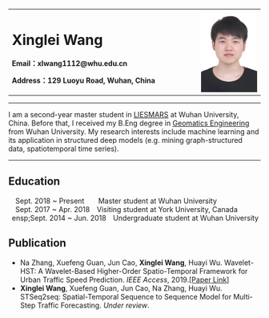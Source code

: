 <div>
<table border="0">
  <tr>
    <td width="75%">
      <h1>Xinglei Wang</h1>
      <p><b>Email：xlwang1112@whu.edu.cn</b></p>
      <p><b>Address：129 Luoyu Road, Wuhan, China</b></p>
    </td>
    <td width="25%">
      <img src="/xlwang.jpg" width="100%">     
    </td>
  </tr>
</table>
</div>

---
 I am a second-year master student in [LIESMARS](https://www.lmars.whu.edu.cn/) at Wuhan University, China. Before that, I received my B.Eng degree in [Geomatics Engineering](https://en.wikipedia.org/wiki/Geomatics) from Wuhan University. My research interests include machine learning and its application in structured deep models (e.g. mining graph-structured data, spatiotemporal time series). 

---

## Education
&ensp;&ensp;Sept. 2018 ~ Present&ensp;&ensp;&ensp;&ensp;Master student at Wuhan University  
&ensp;&ensp;Sept. 2017 ~ Apr. 2018&ensp;&ensp;Visiting student at York University, Canada  
&ensp;ensp;Sept. 2014 ~ Jun. 2018&ensp;&ensp;Undergraduate student at Wuhan University

## Publication
- Na Zhang, Xuefeng Guan, Jun Cao, **Xinglei Wang**, Huayi Wu. Wavelet-HST: A Wavelet-Based Higher-Order Spatio-Temporal Framework for Urban Traffic Speed Prediction. *IEEE Access*, 2019.[[Paper Link]](https://ieeexplore.ieee.org/abstract/document/8809691) 
- **Xinglei Wang**, Xuefeng Guan, Jun Cao, Na Zhang, Huayi Wu. STSeq2seq: Spatial-Temporal Sequence to Sequence Model for Multi-Step Traffic Forecasting. *Under review*.
